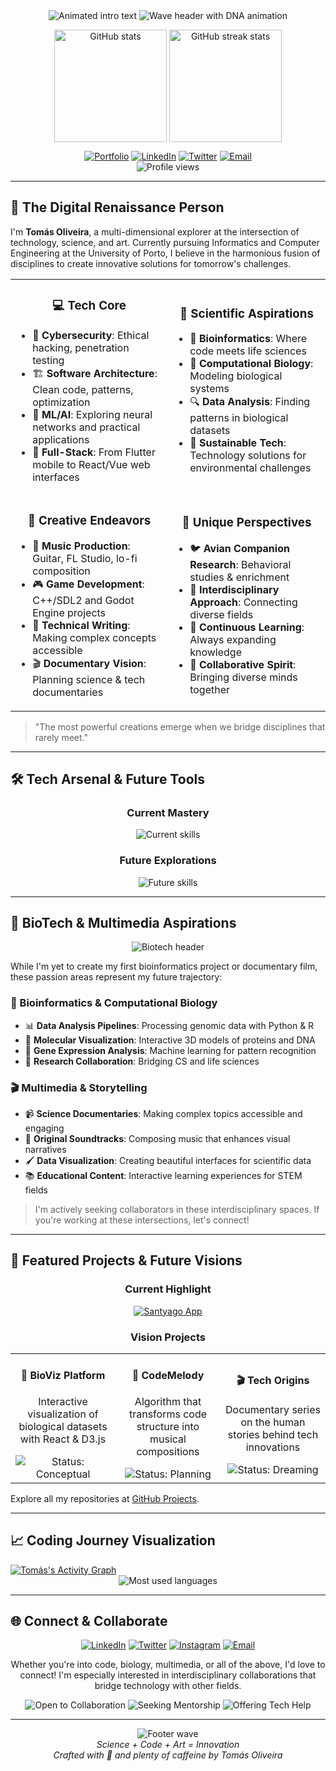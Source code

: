 <!-- 
========================================================================
🌟 TOMÁS OLIVEIRA - DIGITAL RENAISSANCE CREATOR
A fusion of technology, art, science, and soul.
========================================================================
-->

<div align="center">
  <!-- 3D Animated Text Banner -->
  <img src="https://readme-typing-svg.herokuapp.com?font=Fira+Code&weight=800&size=40&pause=1000&color=1E90FF&center=true&vCenter=true&random=false&width=800&height=100&lines=Tom%C3%A1s+Oliveira;Digital+Renaissance+Creator;Code+%2B+Science+%2B+Art" alt="Animated intro text" />
  
  <!-- Custom 3D Wave Header with DNA Animation -->
  <img src="https://capsule-render.vercel.app/api?type=waving&height=200&section=header&text=Coding%20Life&fontAlign=70&fontAlignY=40&color=gradient&customColorList=12,14,26,27" alt="Wave header with DNA animation" />

  <!-- Modern Stats Cards in 3D Perspective -->
  <p>
    <img align="center" src="https://github-readme-stats.vercel.app/api?username=tomasoliveirz&show_icons=true&theme=tokyonight&border_radius=10&bg_color=0D1117&title_color=1E90FF&icon_color=1E90FF&text_color=FFFFFF&border_color=1E90FF" alt="GitHub stats" height="180em" />
    <img align="center" src="https://github-readme-streak-stats.herokuapp.com/?user=tomasoliveirz&theme=black-ice&hide_border=false&stroke=1E90FF&background=0D1117&ring=1E90FF&fire=1E90FF&currStreakLabel=1E90FF&border=1E90FF" alt="GitHub streak stats" height="180em" />
  </p>

  <!-- Animated Social Badges with Hover Effects -->
  <div>
    <a href="https://tomasoliveirz.github.io" target="_blank"><img src="https://img.shields.io/badge/Portfolio-0D1117?style=for-the-badge&logo=googlesitekit&logoColor=1E90FF&labelColor=0D1117" alt="Portfolio" /></a>
    <a href="https://linkedin.com/in/tom%C3%A1s-oliveira-52966422b" target="_blank"><img src="https://img.shields.io/badge/LinkedIn-0D1117?style=for-the-badge&logo=linkedin&logoColor=1E90FF&labelColor=0D1117" alt="LinkedIn" /></a>
    <a href="https://twitter.com/tomasoliveirz" target="_blank"><img src="https://img.shields.io/badge/Twitter-0D1117?style=for-the-badge&logo=twitter&logoColor=1E90FF&labelColor=0D1117" alt="Twitter" /></a>
    <a href="mailto:tomasferreiradeoliveira@gmail.com" target="_blank"><img src="https://img.shields.io/badge/Email-0D1117?style=for-the-badge&logo=gmail&logoColor=1E90FF&labelColor=0D1117" alt="Email" /></a>
  </div>

  <!-- Interactive Profile Views Counter -->
  <img src="https://komarev.com/ghpvc/?username=tomasoliveirz&color=1E90FF&style=for-the-badge" alt="Profile views" />
</div>

---

## 🧬 The Digital Renaissance Person

I'm **Tomás Oliveira**, a multi-dimensional explorer at the intersection of technology, science, and art. Currently pursuing Informatics and Computer Engineering at the University of Porto, I believe in the harmonious fusion of disciplines to create innovative solutions for tomorrow's challenges.

<table>
  <tr>
    <td width="50%">
      <h3 align="center">💻 Tech Core</h3>
      <ul>
        <li>🔐 <b>Cybersecurity</b>: Ethical hacking, penetration testing</li>
        <li>🏗️ <b>Software Architecture</b>: Clean code, patterns, optimization</li>
        <li>🤖 <b>ML/AI</b>: Exploring neural networks and practical applications</li>
        <li>📱 <b>Full-Stack</b>: From Flutter mobile to React/Vue web interfaces</li>
      </ul>
    </td>
    <td width="50%">
      <h3 align="center">🔬 Scientific Aspirations</h3>
      <ul>
        <li>🧫 <b>Bioinformatics</b>: Where code meets life sciences</li>
        <li>🧠 <b>Computational Biology</b>: Modeling biological systems</li>
        <li>🔍 <b>Data Analysis</b>: Finding patterns in biological datasets</li>
        <li>🌱 <b>Sustainable Tech</b>: Technology solutions for environmental challenges</li>
      </ul>
    </td>
  </tr>
  <tr>
    <td width="50%">
      <h3 align="center">🎨 Creative Endeavors</h3>
      <ul>
        <li>🎸 <b>Music Production</b>: Guitar, FL Studio, lo-fi composition</li>
        <li>🎮 <b>Game Development</b>: C++/SDL2 and Godot Engine projects</li>
        <li>📝 <b>Technical Writing</b>: Making complex concepts accessible</li>
        <li>🎬 <b>Documentary Vision</b>: Planning science & tech documentaries</li>
      </ul>
    </td>
    <td width="50%">
      <h3 align="center">🌟 Unique Perspectives</h3>
      <ul>
        <li>🐦 <b>Avian Companion Research</b>: Behavioral studies & enrichment</li>
        <li>🧩 <b>Interdisciplinary Approach</b>: Connecting diverse fields</li>
        <li>🔄 <b>Continuous Learning</b>: Always expanding knowledge</li>
        <li>🤝 <b>Collaborative Spirit</b>: Bringing diverse minds together</li>
      </ul>
    </td>
  </tr>
</table>

> "The most powerful creations emerge when we bridge disciplines that rarely meet."

---

## 🛠️ Tech Arsenal & Future Tools

<div align="center">
  <!-- Current Tech Stack with Animated Icons -->
  <h3>Current Mastery</h3>
  <img src="https://skillicons.dev/icons?i=python,cpp,java,nodejs,flutter,react,vue,docker,postgres,git&perline=10" alt="Current skills" />
  
  <!-- Future Tech Aspirations with Fade Effect -->
  <h3>Future Explorations</h3>
  <img src="https://skillicons.dev/icons?i=aws,tensorflow,r,webassembly,threejs,unity,blender,arduino&perline=8" alt="Future skills" />
</div>

---

## 🔬 BioTech & Multimedia Aspirations

<div align="center">
  <!-- DNA Double Helix Animation -->
  <img src="https://capsule-render.vercel.app/api?type=rect&color=gradient&height=100&section=header&text=Where%20Code%20Meets%20Life&fontSize=20&fontAlignY=50&animation=fadeIn&customColorList=12,14,26,27" alt="Biotech header" />
</div>

While I'm yet to create my first bioinformatics project or documentary film, these passion areas represent my future trajectory:

### 🧬 Bioinformatics & Computational Biology
- 📊 **Data Analysis Pipelines**: Processing genomic data with Python & R
- 🦠 **Molecular Visualization**: Interactive 3D models of proteins and DNA
- 🧪 **Gene Expression Analysis**: Machine learning for pattern recognition
- 🔬 **Research Collaboration**: Bridging CS and life sciences

### 🎬 Multimedia & Storytelling
- 📹 **Science Documentaries**: Making complex topics accessible and engaging
- 🎵 **Original Soundtracks**: Composing music that enhances visual narratives
- 🖌️ **Data Visualization**: Creating beautiful interfaces for scientific data
- 📚 **Educational Content**: Interactive learning experiences for STEM fields

> I'm actively seeking collaborators in these interdisciplinary spaces. If you're working at these intersections, let's connect!

---

## 🚀 Featured Projects & Future Visions

<div align="center">
  <!-- Current Project Showcase -->
  <h3>Current Highlight</h3>
  <a href="https://github.com/tomasoliveirz/SanthyagoApp">
    <img src="https://capsule-render.vercel.app/api?type=waving&color=1E90FF&height=120&section=header&text=Santyago%20App&fontSize=30&fontColor=FFFFFF&animation=fadeIn&fontAlignY=30" alt="Santyago App" />
  </a>
  
  <!-- Vision Projects (Coming Soon) -->
  <h3>Vision Projects</h3>
  <table>
    <tr>
      <td width="33%">
        <div align="center">
          <h4>🧬 BioViz Platform</h4>
          <p>Interactive visualization of biological datasets with React & D3.js</p>
          <img src="https://img.shields.io/badge/Status-Conceptual-1E90FF?style=for-the-badge&labelColor=0D1117" alt="Status: Conceptual" />
        </div>
      </td>
      <td width="33%">
        <div align="center">
          <h4>🎵 CodeMelody</h4>
          <p>Algorithm that transforms code structure into musical compositions</p>
          <img src="https://img.shields.io/badge/Status-Planning-1E90FF?style=for-the-badge&labelColor=0D1117" alt="Status: Planning" />
        </div>
      </td>
      <td width="33%">
        <div align="center">
          <h4>🎬 Tech Origins</h4>
          <p>Documentary series on the human stories behind tech innovations</p>
          <img src="https://img.shields.io/badge/Status-Dreaming-1E90FF?style=for-the-badge&labelColor=0D1117" alt="Status: Dreaming" />
        </div>
      </td>
    </tr>
  </table>
</div>

Explore all my repositories at [GitHub Projects](https://github.com/tomasoliveirz?tab=repositories).

---

## 📈 Coding Journey Visualization

<!-- Animated GitHub Activity Graph with Custom Theme -->
<a href="https://github.com/ashutosh00710/github-readme-activity-graph">
  <img alt="Tomás's Activity Graph" src="https://github-readme-activity-graph.vercel.app/graph?username=tomasoliveirz&theme=react-dark&hide_border=true&area=true&bg_color=0D1117&line=1E90FF&point=FFFFFF&color=FFFFFF&area_color=1E90FF" />
</a>

<!-- Top Languages Used -->
<div align="center">
  <img src="https://github-readme-stats.vercel.app/api/top-langs/?username=tomasoliveirz&layout=compact&title_color=1E90FF&text_color=FFFFFF&bg_color=0D1117&hide_border=false&border_color=1E90FF" alt="Most used languages" />
</div>

---

## 🌐 Connect & Collaborate

<div align="center">
  <!-- Interactive Contact Badges -->
  <a href="https://linkedin.com/in/tom%C3%A1s-oliveira-52966422b"><img src="https://img.shields.io/badge/Connect-LinkedIn-0077B5?style=for-the-badge&logo=linkedin&logoColor=white" alt="LinkedIn" /></a>
  <a href="https://twitter.com/tomasoliveirz"><img src="https://img.shields.io/badge/Follow-Twitter-1DA1F2?style=for-the-badge&logo=twitter&logoColor=white" alt="Twitter" /></a>
  <a href="https://instagram.com/tomasoliveirz"><img src="https://img.shields.io/badge/Follow-Instagram-E4405F?style=for-the-badge&logo=instagram&logoColor=white" alt="Instagram" /></a>
  <a href="mailto:tomasferreiradeoliveira@gmail.com"><img src="https://img.shields.io/badge/Email-Gmail-D14836?style=for-the-badge&logo=gmail&logoColor=white" alt="Email" /></a>
  
  <!-- Collaboration Call to Action -->
  <p>
    Whether you're into code, biology, multimedia, or all of the above, I'd love to connect! I'm especially interested in interdisciplinary collaborations that bridge technology with other fields.
  </p>
  
  <p>
    <img src="https://img.shields.io/badge/Open%20to-Collaboration-brightgreen?style=for-the-badge&labelColor=0D1117&color=1E90FF" alt="Open to Collaboration" />
    <img src="https://img.shields.io/badge/Seeking-Mentorship-orange?style=for-the-badge&labelColor=0D1117&color=1E90FF" alt="Seeking Mentorship" />
    <img src="https://img.shields.io/badge/Offering-Tech%20Help-purple?style=for-the-badge&labelColor=0D1117&color=1E90FF" alt="Offering Tech Help" />
  </p>
</div>

---

<!-- Beautiful Footer Animation -->
<p align="center">
  <img src="https://capsule-render.vercel.app/api?type=waving&height=100&section=footer&color=gradient&customColorList=12,14,26,27" alt="Footer wave" />
  <br>
  <i>Science + Code + Art = Innovation</i>
  <br>
  <i>Crafted with 💙 and plenty of caffeine by Tomás Oliveira</i>
</p>

<!--
========================================================================
🌟 Thank you for visiting my digital garden! 🌟
========================================================================
-->
